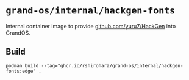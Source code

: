 # `grand-os/internal/hackgen-fonts`

Internal container image to provide
[github.com/yuru7/HackGen](https://github.com/yuru7/HackGen)
into GrandOS.

## Build

```shell
podman build --tag="ghcr.io/rshirohara/grand-os/internal/hackgen-fonts:edge" .
```
